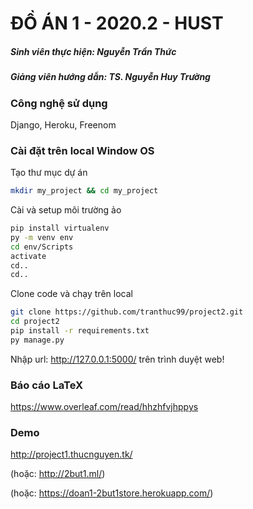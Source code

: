 # ĐỒ ÁN 1 - 2020.2 - HUST
##### Sinh viên thực hiện: Nguyễn Trần Thức
##### Giảng viên hướng dẫn: TS. Nguyễn Huy Trường

### Công nghệ sử dụng
Django, Heroku, Freenom

### Cài đặt trên local Window OS

Tạo thư mục dự án

```sh
mkdir my_project && cd my_project
```

Cài và setup môi trường ảo

```sh
pip install virtualenv
py -m venv env
cd env/Scripts
activate
cd..
cd..
```

Clone code và chạy trên local

```sh
git clone https://github.com/tranthuc99/project2.git
cd project2
pip install -r requirements.txt
py manage.py
```

Nhập url: http://127.0.0.1:5000/ trên trình duyệt web!

### Báo cáo LaTeX
https://www.overleaf.com/read/hhzhfvjhppys

### Demo

http://project1.thucnguyen.tk/

(hoặc: http://2but1.ml/)

(hoặc: https://doan1-2but1store.herokuapp.com/)
